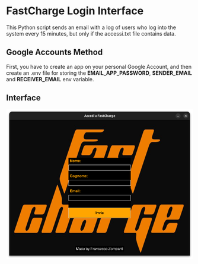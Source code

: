 # FastCharge Login Interface
This Python script sends an email with a log of users who log into the system every 15 minutes, but only if the accessi.txt file contains data.

## Google Accounts Method
First, you have to create an app on your personal Google Account, and then create an .env file for storing the **EMAIL_APP_PASSWORD**, **SENDER_EMAIL** and **RECEIVER_EMAIL** env variable.

## Interface
![Interfaccia](resources/images/interfaccia.png)